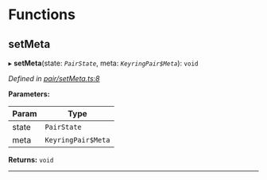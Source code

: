 

# Functions

<a id="setmeta"></a>

##  setMeta

▸ **setMeta**(state: *`PairState`*, meta: *`KeyringPair$Meta`*): `void`

*Defined in [pair/setMeta.ts:8](https://github.com/polkadot-js/common/blob/02d4155/packages/keyring/src/pair/setMeta.ts#L8)*

**Parameters:**

| Param | Type |
| ------ | ------ |
| state | `PairState` |
| meta | `KeyringPair$Meta` |

**Returns:** `void`

___

